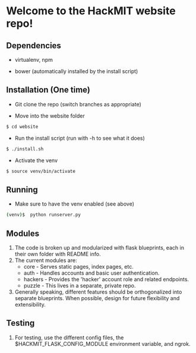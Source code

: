Welcome to the HackMIT website repo!
==========
Dependencies
--------
- virtualenv, npm 

- bower (automatically installed by the install script)

Installation (One time)
-----------
- Git clone the repo (switch branches as appropriate)

- Move into the website folder 
```sh
$ cd website
```

- Run the install script (run with -h to see what it does)
```sh
$ ./install.sh
```

- Activate the venv
```sh
$ source venv/bin/activate
```

Running
-------

- Make sure to have the venv enabled (see above)
```sh
(venv)$  python runserver.py
```

Modules
------------
1. The code is broken up and modularized with flask blueprints, each in their own folder with README info.
2. The current modules are:
    - core - Serves static pages, index pages, etc.
    - auth - Handles accounts and basic user authentication.
    - hackers - Provides the 'hacker' account role and related endpoints.
    - puzzle - This lives in a separate, private repo.
3. Generally speaking, different features should be orthogonalized into separate blueprints. When possible, design for future flexibility and extensibility.

Testing
-----------
1. For testing, use the different config files, the $HACKMIT_FLASK_CONFIG_MODULE environment variable, and ngrok.
